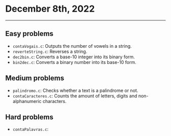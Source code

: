 # December 8th, 2022

---

## Easy problems

- `contaVogais.c`: Outputs the number of vowels in a string.
- `reverteString.c`: Reverses a string.
- `dec2bin.c`: Converts a base-10 integer into its binary form.
- `bin2dec.c`: Converts a binary number into its base-10 form.

## Medium problems

- `palindromo.c`: Checks whether a text is a palindrome or not.
- `contaCaracteres.c`: Counts the amount of letters, digits and non-alphanumeric characters.

## Hard problems

- `contaPalavras.c`: 
